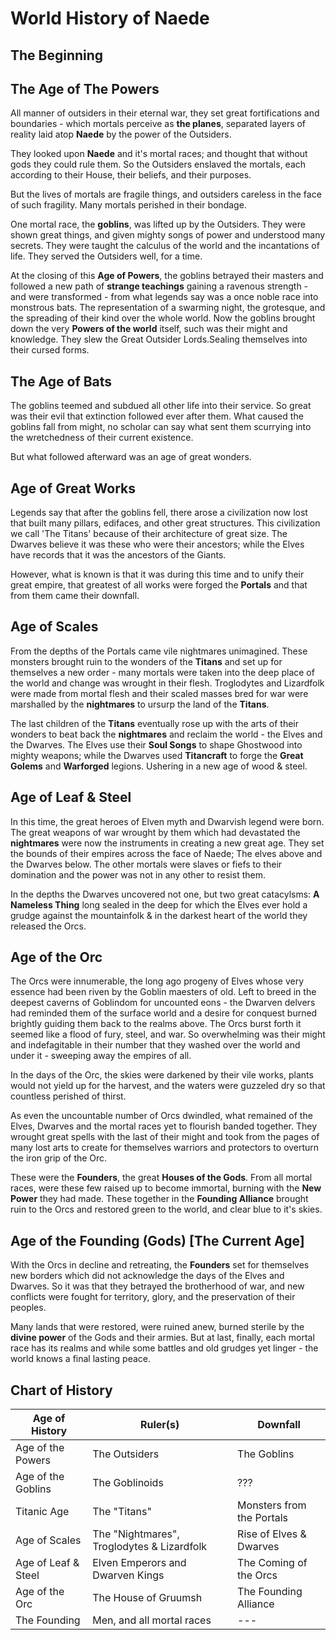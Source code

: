 # World History of Naede 

## The Beginning


## The Age of The Powers

All manner of outsiders in their eternal war, they set great fortifications and boundaries - which mortals perceive as **the planes**, separated layers of reality laid atop **Naede** by the power of the Outsiders. 

They looked upon **Naede** and it's mortal races; and thought that without gods they could rule them. So the Outsiders enslaved the mortals, each according to their House, their beliefs, and their purposes. 

But the lives of mortals are fragile things, and outsiders careless in the face of such fragility. Many mortals perished in their bondage. 

One mortal race, the **goblins**, was lifted up by the Outsiders. They were shown great things, and given mighty songs of power and understood many secrets. They were taught the calculus of the world and the incantations of life. They served the Outsiders well, for a time. 

At the closing of this **Age of Powers**, the goblins betrayed their masters and followed a new path of **strange teachings** gaining a ravenous strength - and were transformed - from what legends say was a once noble race into monstrous bats. The representation of a swarming night, the grotesque, and the spreading of their kind over the whole world. Now the goblins brought down the very **Powers of the world** itself, such was their might and knowledge. They slew the Great Outsider Lords.Sealing themselves into their cursed forms.

## The Age of Bats

The goblins teemed and subdued all other life into their service. So great was their evil that extinction followed ever after them. What caused the goblins fall from might, no scholar can say what sent them scurrying into the wretchedness of their current existence. 

But what followed afterward was an age of great wonders. 

## Age of Great Works 
Legends say that after the goblins fell, there arose a civilization now lost that built many pillars, edifaces, and other great structures. This civilization we call 'The Titans' because of their architecture of great size. The Dwarves believe it was these who were their ancestors; while the Elves have records that it was the ancestors of the Giants. 

However, what is known is that it was during this time and to unify their great empire, that greatest of all works were forged the **Portals** and that from them came their downfall. 

## Age of Scales
From the depths of the Portals came vile nightmares unimagined. These monsters brought ruin to the wonders of the **Titans** and set up for themselves a new order - many mortals were taken into the deep place of the world and change was wrought in their flesh. Troglodytes and Lizardfolk were made from mortal flesh and their scaled masses bred for war were marshalled by the **nightmares** to ursurp the land of the **Titans**. 

The last children of the **Titans** eventually rose up with the arts of their wonders to beat back the **nightmares** and reclaim the world - the Elves and the Dwarves. The Elves use their **Soul Songs** to shape Ghostwood into mighty weapons; while the Dwarves used **Titancraft** to forge the **Great Golems** and **Warforged** legions. Ushering in a new age of wood & steel. 

## Age of Leaf & Steel

In this time, the great heroes of Elven myth and Dwarvish legend were born. The great weapons of war wrought by them which had devastated the **nightmares** were now the instruments in creating a new great age. They set the bounds of their empires across the face of Naede; The elves above and the Dwarves below. The other mortals were slaves or fiefs to their domination and the power was not in any other to resist them.

In the depths the Dwarves uncovered not one, but two great catacylsms: **A Nameless Thing** long sealed in the deep for which the Elves ever hold a grudge against the mountainfolk & in the darkest heart of the world they released the Orcs. 

## Age of the Orc

The Orcs were innumerable, the long ago progeny of Elves whose very essence had been riven by the Goblin maesters of old. Left to breed in the deepest caverns of Goblindom for uncounted eons - the Dwarven delvers had reminded them of the surface world and a desire for conquest burned brightly guiding them back to the realms above. The Orcs burst forth it seemed like a flood of fury, steel, and war. So overwhelming was their might and indefagitable in their number that they washed over the world and under it - sweeping away the empires of all. 

In the days of the Orc, the skies were darkened by their vile works, plants would not yield up for the harvest, and the waters were guzzeled dry so that countless perished of thirst. 

As even the uncountable number of Orcs dwindled, what remained of the Elves, Dwarves and the mortal races yet to flourish banded together. They wrought great spells with the last of their might and took from the pages of many lost arts to create for themselves warriors and protectors to overturn the iron grip of the Orc. 

These were the **Founders**, the great **Houses of the Gods**. From all mortal races, were these few raised up to become immortal, burning with the **New Power** they had made. These together in the **Founding Alliance** brought ruin to the Orcs and restored green to the world, and clear blue to it's skies. 


## Age of the Founding (Gods) [The Current Age]
With the Orcs in decline and retreating, the **Founders** set for themselves new borders which did not acknowledge the days of the Elves and Dwarves. So it was that they betrayed the brotherhood of war, and new conflicts were fought for territory, glory, and the preservation of their peoples. 

Many lands that were restored, were ruined anew, burned sterile by the **divine power** of the Gods and their armies. But at last, finally, each mortal race has its realms and while some battles and old grudges yet linger - the world knows a final lasting peace. 


## Chart of History

| Age of History | Ruler(s) | Downfall | 
| --- | --- | --- |
| Age of the Powers | The Outsiders | The Goblins |
| Age of the Goblins | The Goblinoids | ??? |
| Titanic Age | The "Titans" | Monsters from the Portals |
| Age of Scales | The "Nightmares", Troglodytes & Lizardfolk | Rise of Elves & Dwarves |
| Age of Leaf & Steel | Elven Emperors and Dwarven Kings | The Coming of the Orcs | 
| Age of the Orc | The House of Gruumsh | The Founding Alliance |
| The Founding | Men, and all mortal races | --- |
